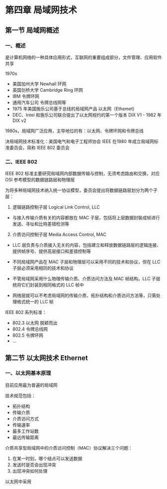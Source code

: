 # 第四章 局域网技术

## 第一节 局域网概述

### 一、概述

是计算机网络的一种具体应用形式，互联网的重要组成部分，文件管理、应用软件共享

1970s
- 美国加州大学 Newhall 环网
- 英国剑桥大学 Cambridge Ring 环网
- IBM 令牌环网
- 通用汽车公司 令牌总线网等
- 1975 年美国施乐公司基于总线的局域网产品 以太网（Ethemet)
- DEC、Intel 和施乐公司联合提出了以太网规约的第一个版本 DIX V1 - 1982 年 DIX v2

1980s，局域网广泛应用，主导地位的有：以太网、令牌环网和令牌总线

决局域网技术标准化：美国电气和电子工程师协会 IEEE 在1980 年成立局域网标准委员会，简称 IEEE 802 委员会

### 二、IEEE 802

IEEE 802 标准主要研究局域网内部数据传输与控制，无须考虑路由和交换，对应 OSI 参考模型的数据链路层和物理层

为将多种局域网技术纳入统一协议模型，委员会提出将数据链路层划分为两个子层：

1. 逻辑链路控制子层 Logical Link Control, LLC
- 与接入传输介质有关的内容都放在 MAC 子层，包括将上层数据封裝成帧进行发送、寻址和比特差错检测等

2. 介质访问控制子层 Media Access Control, MAC
- LLC 层负责与介质接入无关的内容，包括建立和释放数据链路层的逻辑连接、提供帧序号、提供高层接口和差错控制等

- 不同局域网产品在 MAC 子层和物理层可以采用不同的技术和协议，但在 LLC 子层必须采用相同的技术和协议
- 不管局域网采用什么物理传输介质、介质访问方法及 MAC 帧结构，LLC 子层统将它们封装到相同格式的 LLC 帧中
- 网络层就可以不考虑局域网的传输介质、拓扑结构和介质访问方法等，只需处理格式统一的 LLC 帧

IEEE 802 系列标准：

- 802.3 以太网 脱颖而出
- 802.4 令牌总线网
- 802.5 令牌环网
- ...

## 第二节 以太网技术 Ethernet

### 一、以太网基本原理

目前应用最为普遍的局域网

技术规范包括：

- 拓扑结构
- 传输介质
- 介质访问方式
- 传输速率
- 最多工作站数
- 最远传输距离

介质共享型局域网中的介质访问控制（MAC）协议解决三个问题：

1. 在某一时刻，哪个结点可以发送数据
2. 发送时是否会出现冲突
3. 出现冲突如何处理

以太网中采用

